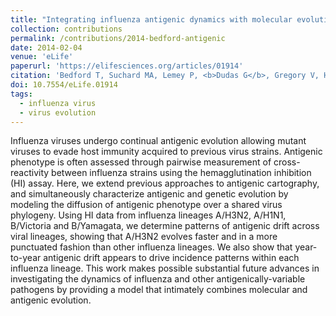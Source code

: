 ```yaml
---
title: "Integrating influenza antigenic dynamics with molecular evolution"
collection: contributions
permalink: /contributions/2014-bedford-antigenic
date: 2014-02-04
venue: 'eLife'
paperurl: 'https://elifesciences.org/articles/01914'
citation: 'Bedford T, Suchard MA, Lemey P, <b>Dudas G</b>, Gregory V, Hay AJ, McCauley JW, Russell CA, Smith DJ, Rambaut A, 2014. &quot;Integrating influenza antigenic dynamics with molecular evolution&quot;. <i>eLife</i> 3: e01914.'
doi: 10.7554/eLife.01914
tags:
  - influenza virus
  - virus evolution
---
```



Influenza viruses undergo continual antigenic evolution allowing mutant viruses to evade host immunity acquired to previous virus strains.
Antigenic phenotype is often assessed through pairwise measurement of cross-reactivity between influenza strains using the hemagglutination inhibition (HI) assay.
Here, we extend previous approaches to antigenic cartography, and simultaneously characterize antigenic and genetic evolution by modeling the diffusion of antigenic phenotype over a shared virus phylogeny.
Using HI data from influenza lineages A/H3N2, A/H1N1, B/Victoria and B/Yamagata, we determine patterns of antigenic drift across viral lineages, showing that A/H3N2 evolves faster and in a more punctuated fashion than other influenza lineages.
We also show that year-to-year antigenic drift appears to drive incidence patterns within each influenza lineage.
This work makes possible substantial future advances in investigating the dynamics of influenza and other antigenically-variable pathogens by providing a model that intimately combines molecular and antigenic evolution.
